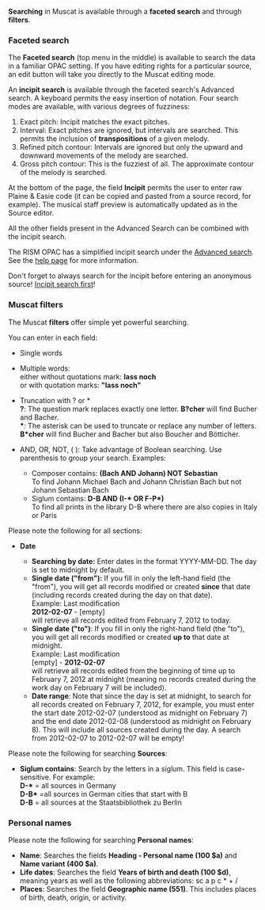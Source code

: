 **Searching** in Muscat is available through a **faceted search** and through **filters**.

### Faceted search

The **Faceted search** (top menu in the middle) is available to search the data in a familiar OPAC setting. If you have
editing rights for a particular source, an edit button will take you directly to the Muscat editing mode.

An **incipit search** is available through the faceted search's Advanced search. A keyboard permits the easy insertion
of notation. Four search modes are available, with various degrees of fuzziness:

1. Exact pitch: Incipit matches the exact pitches.
2. Interval: Exact pitches are ignored, but intervals are searched. This permits the inclusion of **transpositions** of
   a given melody.
3. Refined pitch contour: Intervals are ignored but only the upward and downward movements of the melody are searched.
4. Gross pitch contour: This is the fuzziest of all. The approximate contour of the melody is searched.

At the bottom of the page, the field **Incipit** permits the user to enter raw Plaine & Easie code (it can be copied and
pasted from a source record, for example). The musical staff preview is automatically updated as in the Source editor.

All the other fields present in the Advanced Search can be combined with the incipit search.

The RISM OPAC has a simplified incipit search under the [Advanced search](https://opac.rism.info/index.php?id=3&L=0).
See the [help page](https://opac.rism.info/index.php?id=8&L=0#c38) for more information.

Don't forget to always search for the incipit before entering an anonymous
source! [Incipit search first](https://youtu.be/kKc0zzc8cbo)!

### Muscat filters

The Muscat **filters** offer simple yet powerful searching.

You can enter in each field:

- Single words
- Multiple words:   
  either without quotations mark: **lass noch**   
  or with quotation marks: **"lass noch"**
- Truncation with ? or \*  
  **?**: The question mark replaces exactly one letter. **B?cher** will find Bucher and Bacher.   
  **\***: The asterisk can be used to truncate or replace any number of letters. **B\*cher** will find Bucher and
  Bacher but also Boucher and Bötticher.
- AND, OR, NOT, ( ): Take advantage of Boolean searching. Use parenthesis to group your search. Examples:

    - Composer contains: **(Bach AND Johann) NOT Sebastian**  
      To find Johann Michael Bach and Johann Christian Bach but not Johann Sebastian Bach
    - Siglum contains: **D-B AND (I-\* OR F-P\*)**   
      To find all prints in the library D-B where there are also copies in Italy or Paris

Please note the following for all sections:

- **Date**

    - **Searching by date:** Enter dates in the format YYYY-MM-DD. The day is set to midnight by default.
    - **Single date ("from"):** If you fill in only the left-hand field (the "from"), you will get all records modified
      or created **since** that date (including records created during the day on that date).   
      Example: Last modification   
      **2012-02-07** - [empty]  
      will retrieve all records edited from February 7, 2012 to today.
    - **Single date ("to")**: If you fill in only the right-hand field (the "to"), you will get all records modified or
      created **up to** that date at midnight.  
      Example: Last modification  
      [empty] -  **2012-02-07**  
      will retrieve all records edited from the beginning of time up to February 7, 2012 at midnight (meaning no records
      created during the work day on February 7 will be included).
    - **Date range**: Note that since the day is set at midnight, to search for all records created on February 7,
      2012, for example, you must enter the start date 2012-02-07 (understood as midnight on February 7) and the end
      date 2012-02-08 (understood as midnight on February 8). This will include all sources created during the day. A
      search from 2012-02-07 to 2012-02-07 will be empty!

Please note the following for searching **Sources**:

- **Siglum contains**: Search by the letters in a siglum. This field is case-sensitive. For example:  
  **D-\*** = all sources in Germany  
  **D-B\*** =all sources in German cities that start with B  
  **D-B** = all sources at the Staatsbibliothek zu Berlin

### Personal names

Please note the following for searching **Personal names**:

- **Name**: Searches the fields **Heading - Personal name (100 $a)** and **Name variant (400 $a)**.
- **Life dates**: Searches the field **Years of birth and death (100 $d)**, meaning years as well as the following
  abbreviations: sc a p c \* + /
- **Places**: Searches the field **Geographic name (551)**. This includes places of birth, death, origin, or activity.
